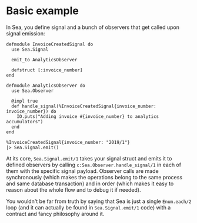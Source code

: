 # Basic example

In Sea, you define signal and a bunch of observers that get called upon signal emission:

    defmodule InvoiceCreatedSignal do
      use Sea.Signal

      emit_to AnalyticsObserver

      defstruct [:invoice_number]
    end

    defmodule AnalyticsObserver do
      use Sea.Observer

      @impl true
      def handle_signal(%InvoiceCreatedSignal{invoice_number: invoice_number}) do
        IO.puts("Adding invoice #{invoice_number} to analytics accumulators")
      end
    end

    %InvoiceCreatedSignal{invoice_number: "2019/1"}
    |> Sea.Signal.emit()

At its core, `Sea.Signal.emit/1` takes your signal struct and emits it to defined observers by
calling `c:Sea.Observer.handle_signal/1` in each of them with the specific signal payload. Observer
calls are made synchronously (which makes the operations belong to the same process and same
database transaction) and in order (which makes it easy to reason about the whole flow and to debug
it if needed).

You wouldn't be far from truth by saying that Sea is just a single `Enum.each/2` loop (and it can
actually be found in `Sea.Signal.emit/1` code) with a contract and fancy philosophy around it.
